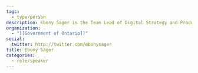 ```yaml
---
tags:
  - type/person
description: Ebony Sager is the Team Lead of Digital Strategy and Product Development for Ontario.ca and is passionate about improving our experiences with government, in any channel, but especially digital.
organization:
  - "[[Government of Ontario]]"
social:
  twitter: http://twitter.com/ebonysager
title: Ebony Sager
categories:
  - role/speaker
---
```

